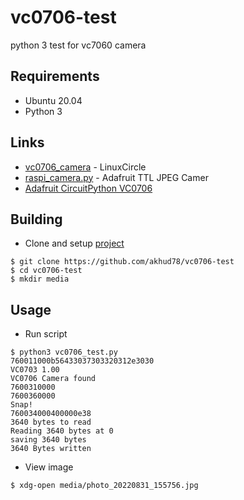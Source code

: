 # vc0706-test
python 3 test for vc7060 camera

## Requirements
- Ubuntu 20.04
- Python 3

## Links
- [vc0706_camera](https://github.com/LinuxCircle/vc0706_camera) - LinuxCircle
- [raspi_camera.py](https://github.com/adafruit/Adafruit-VC0706-Serial-Camera-Library/blob/master/raspi_camera.py) - Adafruit TTL JPEG Camer
- [Adafruit CircuitPython VC0706](https://github.com/adafruit/Adafruit_CircuitPython_VC0706)

## Building
- Clone and setup [project](https://github.com/akhud78/vc0706-test)

```
$ git clone https://github.com/akhud78/vc0706-test
$ cd vc0706-test
$ mkdir media
```

## Usage
- Run script
```
$ python3 vc0706_test.py 
760011000b56433037303320312e3030
VC0703 1.00
VC0706 Camera found
7600310000
7600360000
Snap!
760034000400000e38
3640 bytes to read
Reading 3640 bytes at 0
saving 3640 bytes
3640 Bytes written
```
- View image
```
$ xdg-open media/photo_20220831_155756.jpg
```